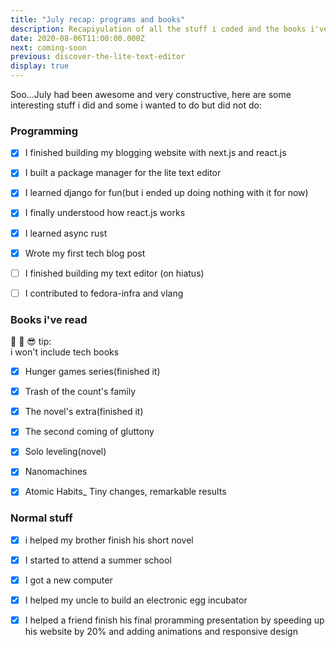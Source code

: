 ```yaml
---
title: "July recap: programs and books"
description: Recapiyulation of all the stuff i coded and the books i've read in july.
date: 2020-08-06T11:00:00.000Z
next: coming-soon
previous: discover-the-lite-text-editor
display: true
--- 
```

Soo...July had been awesome and very constructive, here  are some interesting stuff i did and some i wanted to do but did not do:

### Programming

- [x] I finished building my blogging website with next.js and react.js

- [x] I built a package manager for the lite text editor 

- [x] I learned django for fun(but i ended up doing nothing with it for now)

- [x] I finally understood how react.js works

- [x] I learned async rust

- [x] Wrote my first tech blog post

- [ ] I finished building my text editor (on hiatus)

- [ ] I contributed to fedora-infra and vlang

### Books i've read

<p class="tip"> 📓 📝 😎 tip: <br />i won't include tech books</p>

- [x] Hunger games series(finished it)

- [x] Trash of the count's family

- [x] The novel's extra(finished it) 

- [x] The second coming of gluttony

- [x] Solo leveling(novel)

- [x] Nanomachines

- [x] Atomic Habits_ Tiny changes, remarkable results

### Normal stuff

- [x] i helped my brother finish his short novel

- [x] I started to attend a summer school 

- [x] I got a new computer

- [x] I helped my uncle to build an electronic egg incubator

- [x] I helped a friend finish his final proramming presentation by speeding up his website by 20% and adding animations and responsive design

  
